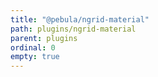 ```yaml
---
title: "@pebula/ngrid-material"
path: plugins/ngrid-material
parent: plugins
ordinal: 0
empty: true
---
```

